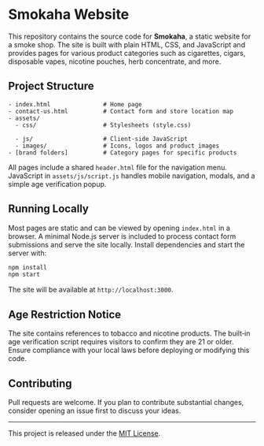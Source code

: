 # Smokaha Website

This repository contains the source code for **Smokaha**, a static website for a smoke shop. The site is built with plain HTML, CSS, and JavaScript and provides pages for various product categories such as cigarettes, cigars, disposable vapes, nicotine pouches, herb concentrate, and more.

## Project Structure

```
- index.html               # Home page
- contact-us.html          # Contact form and store location map
- assets/
  - css/                   # Stylesheets (style.css)

  - js/                    # Client-side JavaScript
  - images/                # Icons, logos and product images
- [brand folders]          # Category pages for specific products
```

All pages include a shared `header.html` file for the navigation menu. JavaScript in `assets/js/script.js` handles mobile navigation, modals, and a simple age verification popup.

## Running Locally

Most pages are static and can be viewed by opening `index.html` in a browser. A minimal Node.js server is included to process contact form submissions and serve the site locally. Install dependencies and start the server with:

```bash
npm install
npm start
```

The site will be available at `http://localhost:3000`.

## Age Restriction Notice

The site contains references to tobacco and nicotine products. The built‑in age verification script requires visitors to confirm they are 21 or older. Ensure compliance with your local laws before deploying or modifying this code.

## Contributing

Pull requests are welcome. If you plan to contribute substantial changes, consider opening an issue first to discuss your ideas.

---
This project is released under the [MIT License](LICENSE).
